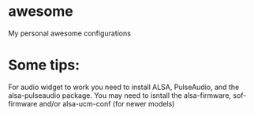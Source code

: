 # awesome
My personal awesome configurations

# Some tips:
For audio widget to work you need to install ALSA, PulseAudio, and the alsa-pulseaudio package. You may need to isntall the alsa-firmware, sof-firmware and/or alsa-ucm-conf (for newer models)
